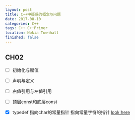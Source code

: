```yaml
---
layout: post
title: C++中疑惑的概念与问题
date: 2017-08-10 
categories: C++ 
tags: C++ C++Primer
location: Nokia Townhall
finished: false
---
```


## CH02

- [ ] 初始化与赋值
- [ ] 声明与定义
- [ ] 右值引用与左值引用
- [ ] 顶层const和底层const
- [x] typedef 指向char的常量指针 指向常量字符的指针 [look here](http://liuyanfight.github.io/c++/Cpp-ch02.html#dir15)


